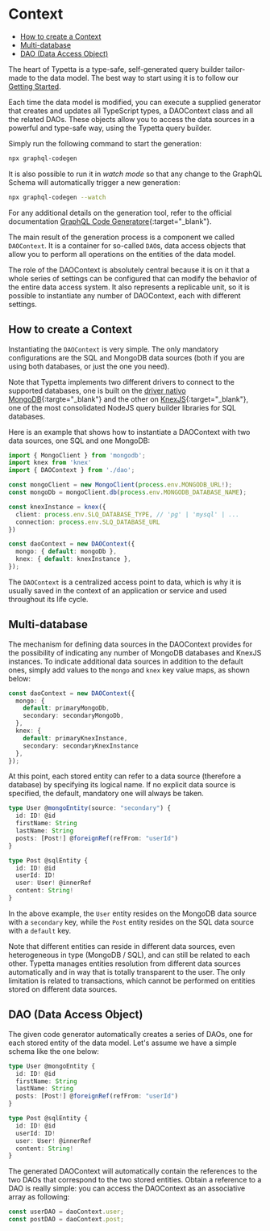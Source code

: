 # Context

  - [How to create a Context](#how-to-create-a-context)
  - [Multi-database](#multi-database)
  - [DAO (Data Access Object)](#daos-data-access-objects)


The heart of Typetta is a type-safe, self-generated query builder tailor-made to the data model. The best way to start using it is to follow our [Getting Started](../overview/getting-started.md).

Each time the data model is modified, you can execute a supplied generator that creates and updates all TypeScript types, a DAOContext class and all the related DAOs. These objects allow you to access the data sources in a powerful and type-safe way, using the Typetta query builder.

Simply run the following command to start the generation:

```bash
npx graphql-codegen
```

It is also possible to run it in *watch mode* so that any change to the GraphQL Schema will automatically trigger a new generation:

```bash
npx graphql-codegen --watch
```

For any additional details on the generation tool, refer to the official documentation [GraphQL Code Generatore](https://www.graphql-code-generator.com/docs/getting-started){:target="_blank"}.

The main result of the generation process is a component we called `DAOContext`. It is a container for so-called `DAO`s, data access objects that allow you to perform all operations on the entities of the data model.

The role of the DAOContext is absolutely central because it is on it that a whole series of settings can be configured that can modify the behavior of the entire data access system. It also represents a replicable unit, so it is possible to instantiate any number of DAOContext, each with different settings.

## How to create a Context

Instantiating the `DAOContext` is very simple. The only mandatory configurations are the SQL and MongoDB data sources (both if you are using both databases, or just the one you need).

Note that Typetta implements two different drivers to connect to the supported databases, one is built on the [driver nativo MongoDB](https://docs.mongodb.com/drivers/node/current/){:targte="_blank"} and the other on [KnexJS](https://knexjs.org/){:target="_blank"}, one of the most consolidated NodeJS query builder libraries for SQL databases.

Here is an example that shows how to instantiate a DAOContext with two data sources, one SQL and one MongoDB:

```typescript
import { MongoClient } from 'mongodb';
import knex from 'knex'
import { DAOContext } from './dao';

const mongoClient = new MongoClient(process.env.MONGODB_URL!);
const mongoDb = mongoClient.db(process.env.MONGODB_DATABASE_NAME);

const knexInstance = knex({
  client: process.env.SLQ_DATABASE_TYPE, // 'pg' | 'mysql' | ...
  connection: process.env.SLQ_DATABASE_URL
})

const daoContext = new DAOContext({
  mongo: { default: mongoDb },
  knex: { default: knexInstance },
});
```

The `DAOContext` is a centralized access point to data, which is why it is usually saved in the context of an application or service and used throughout its life cycle.

## Multi-database

The mechanism for defining data sources in the DAOContext provides for the possibility of indicating any number of MongoDB databases and KnexJS instances. To indicate additional data sources in addition to the default ones, simply add values ​​to the `mongo` and `knex` key value maps, as shown below:

```typescript
const daoContext = new DAOContext({
  mongo: { 
    default: primaryMongoDb,
    secondary: secondaryMongoDb,
  },
  knex: { 
    default: primaryKnexInstance, 
    secondary: secondaryKnexInstance 
  },
});
```

At this point, each stored entity can refer to a data source (therefore a database) by specifying its logical name. If no explicit data source is specified, the default, mandatory one will always be taken. 

```typescript
type User @mongoEntity(source: "secondary") {
  id: ID! @id
  firstName: String
  lastName: String
  posts: [Post!] @foreignRef(refFrom: "userId")
}

type Post @sqlEntity {
  id: ID! @id
  userId: ID!
  user: User! @innerRef
  content: String!
}
```

In the above example, the `User` entity resides on the MongoDB data source with a `secondary` key, while the `Post` entity resides on the SQL data source with a `default` key.

Note that different entities can reside in different data sources, even heterogeneous in type (MongoDB / SQL), and can still be related to each other. Typetta manages entities resolution from different data sources automatically and in way that is totally transparent to the user. The only limitation is related to transactions, which cannot be performed on entities stored on different data sources.

## DAO (Data Access Object)

The given code generator automatically creates a series of DAOs, one for each stored entity of the data model. Let's assume we have a simple schema like the one below:

```typescript
type User @mongoEntity {
  id: ID! @id
  firstName: String
  lastName: String
  posts: [Post!] @foreignRef(refFrom: "userId")
}

type Post @sqlEntity {
  id: ID! @id
  userId: ID!
  user: User! @innerRef
  content: String!
}
```

The generated DAOContext will automatically contain the references to the two DAOs that correspond to the two stored entities. Obtain a reference to a DAO is really simple: you can access the DAOContext as an associative array as following:

```typescript
const userDAO = daoContext.user;
const postDAO = daoContext.post;
```